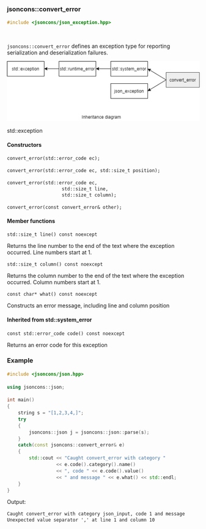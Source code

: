 ### jsoncons::convert_error

```c++
#include <jsoncons/json_exception.hpp>
```

<br>

`jsoncons::convert_error` defines an exception type for reporting serialization and deserialization failures.

![convert_error](./diagrams/convert_error.png)

std::exception

#### Constructors

    convert_error(std::error_code ec);

    convert_error(std::error_code ec, std::size_t position);

    convert_error(std::error_code ec,
                        std::size_t line,
                        std::size_t column);

    convert_error(const convert_error& other);

#### Member functions

    std::size_t line() const noexcept
Returns the line number to the end of the text where the exception occurred.
Line numbers start at 1.

    std::size_t column() const noexcept
Returns the column number to the end of the text where the exception occurred.
Column numbers start at 1.

    const char* what() const noexcept
Constructs an error message, including line and column position

#### Inherited from std::system_error

    const std::error_code code() const noexcept
Returns an error code for this exception

### Example

```c++
#include <jsoncons/json.hpp>

using jsoncons::json;

int main()
{
    string s = "[1,2,3,4,]";
    try 
    {
        jsoncons::json j = jsoncons::json::parse(s);
    } 
    catch(const jsoncons::convert_error& e) 
    {
        std::cout << "Caught convert_error with category " 
                  << e.code().category().name() 
                  << ", code " << e.code().value() 
                  << " and message " << e.what() << std::endl;
    }
}
```

Output:
```
Caught convert_error with category json_input, code 1 and message Unexpected value separator ',' at line 1 and column 10
```
